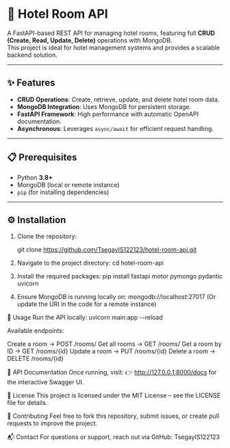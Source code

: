 # 🏨 Hotel Room API

A FastAPI-based REST API for managing hotel rooms, featuring full **CRUD (Create, Read, Update, Delete)** operations with MongoDB.  
This project is ideal for hotel management systems and provides a scalable backend solution.

---

## ✨ Features
- **CRUD Operations**: Create, retrieve, update, and delete hotel room data.  
- **MongoDB Integration**: Uses MongoDB for persistent storage.  
- **FastAPI Framework**: High performance with automatic OpenAPI documentation.  
- **Asynchronous**: Leverages `async/await` for efficient request handling.  

---

## 📋 Prerequisites
- Python **3.8+**  
- MongoDB (local or remote instance)  
- `pip` (for installing dependencies)  

---

## ⚙️ Installation

1. Clone the repository:

     git clone https://github.com/TsegayIS122123/hotel-room-api.git

2. Navigate to the project directory:
     cd hotel-room-api

3. Install the required packages:
     pip install fastapi motor pymongo pydantic uvicorn

4. Ensure MongoDB is running locally on:
   mongodb://localhost:27017
   (Or update the URI in the code for a remote instance)

🚀 Usage
Run the API locally:
    uvicorn main:app --reload

Available endpoints:

   Create a room → POST /rooms/
   Get all rooms → GET /rooms/
   Get a room by ID → GET /rooms/{id}
   Update a room → PUT /rooms/{id}
   Delete a room → DELETE /rooms/{id}

📑 API Documentation
Once running, visit:
👉 http://127.0.0.1:8000/docs for the interactive Swagger UI.

📜 License
This project is licensed under the MIT License – see the LICENSE file for details.

🤝 Contributing
Feel free to fork this repository, submit issues, or create pull requests to improve the project.

📬 Contact
For questions or support, reach out via GitHub: TsegayIS122123

